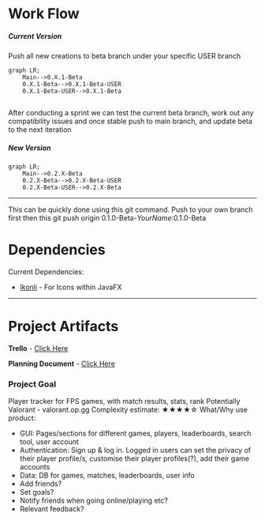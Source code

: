 # Work Flow
##### **Current Version**
Push all new creations to beta branch under your specific USER branch
```mermaid
graph LR;
    Main-->0.X.1-Beta
    0.X.1-Beta-->0.X.1-Beta-USER
    0.X.1-Beta-USER-->0.X.1-Beta
    
```
After conducting a sprint we can test the current beta branch, work out any compatibility issues and once stable push to main branch, and update beta to the next iteration
##### **New Version**
```mermaid
graph LR;
    Main-->0.2.X-Beta
    0.2.X-Beta-->0.2.X-Beta-USER
    0.2.X-Beta-USER-->0.2.X-Beta
```

---

This can be quickly done using this git command. Push to your own branch first then this
git push origin 0.1.0-Beta-_YourName_:0.1.0-Beta

# Dependencies

Current Dependencies:
 - <a href="https://kordamp.org/ikonli" title="Ikonli">Ikonli</a> - For Icons within JavaFX

---

# Project Artifacts
**Trello** - <a href="https://trello.com/b/mpXRuewo/kanban-valtracker" title="Trello">Click Here</a>

**Planning Document** -  <a href="https://docs.google.com/document/d/1hIcoOruoC8xPmuXMUxzN9V4KKmBMKsP9LJqwm5hEZnM/edit#heading=h.10uml1mjtve7" title="CAB302 Planning Document">Click Here</a>
### Project Goal
Player tracker for FPS games, with match results, stats, rank 
Potentially Valorant - valorant.op.gg
Complexity estimate: ★★★★☆ 
What/Why use product:
- GUI: Pages/sections for different games, players, leaderboards, search tool, user account
- Authentication: Sign up & log in. Logged in users can set the privacy of their player profile/s, customise their player profiles(?), add their game accounts
- Data: DB for games, matches, leaderboards, user info
- Add friends?
- Set goals?
- Notify friends when going online/playing etc?
- Relevant feedback?

